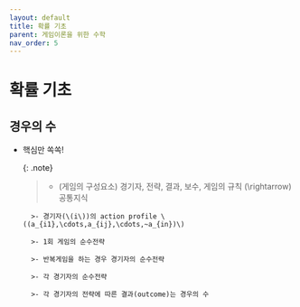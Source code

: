 ```yaml
---
layout: default
title: 확률 기초
parent: 게임이론을 위한 수학
nav_order: 5
---
```



# 확률 기초

## 경우의 수

- 핵심만 쏙쏙!

    {: .note}
	>- (게임의 구성요소) 경기자, 전략, 결과, 보수, 게임의 규칙 \(\rightarrow\) 공통지식

		>- 경기자(\(i\))의 action profile \((a_{i1},\cdots,a_{ij},\cdots,~a_{in})\)

		>- 1회 게임의 순수전략

		>- 반복게임을 하는 경우 경기자의 순수전략

		>- 각 경기자의 순수전략

		>- 각 경기자의 전략에 따른 결과(outcome)는 경우의 수
		
		
		